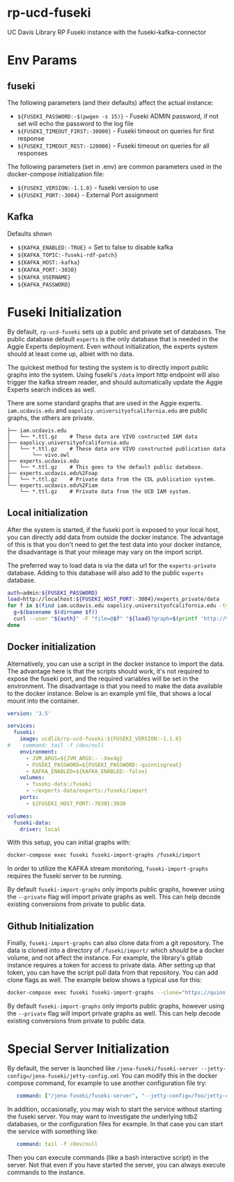 # rp-ucd-fuseki
UC Davis Library RP Fuseki instance with the fuseki-kafka-connector

# Env Params

## fuseki

The following parameters (and their defaults) affect the actual instance:

- `${FUSEKI_PASSWORD:-$(pwgen -s 15)}` - Fuseki ADMIN password, if not set will
  echo the password to the log file
- `${FUSEKI_TIMEOUT_FIRST:-30000}` - Fuseki timeout on queries for first response
- `${FUSEKI_TIMEOUT_REST:-120000}` - Fuseki timeout on queries for all responses

The following parameters (set in .env) are common parameters used in the
docker-compose initialization file:

- `${FUSEKI_VERSION:-1.1.0}` - fuseki version to use
- `${FUSEKI_PORT:-3004}` - External Port assignment


## Kafka

Defaults shown

- `${KAFKA_ENABLED:-TRUE}` = Set to false to disable kafka
- `${KAFKA_TOPIC:-fuseki-rdf-patch}`
- `${KAFKA_HOST:-kafka}`
- `${KAFKA_PORT:-3030}`
- `${KAFKA_USERNAME}`
- `${KAFKA_PASSWORD}`


# Fuseki Initialization

By default, `rp-ucd-fuseki` sets up a public and private set of databases.  The
public database default `experts` is the only database that is needed in the
Aggie Experts deployment.  Even without initialization, the experts system
should at least come up, albiet with no data.

The quickest method for testing the system is to directly import public graphs
into the system.  Using fuseki's `/data` import http endpoint will also trigger
the kafka stream reader, and should automatically update the Aggie Experts
search indices as well.

There are some standard graphs that are used in the Aggie experts.
`iam.ucdavis.edu` and `oapolicy.universityofcalifornia.edu` are public graphs,
the others are private.

``` text
├── iam.ucdavis.edu
│   └── *.ttl.gz    # These data are VIVO contructed IAM data
├── oapolicy.universityofcalifornia.edu
│   └── *.ttl.gz    # These data are VIVO constructed publication data
│       └── vivo.owl
├── experts.ucdavis.edu
│   └── *.ttl.gz    # This goes to the default public database.
├── experts.ucdavis.edu%2Foap
│   └── *.ttl.gz    # Private data from the CDL publication system.
└── experts.ucdavis.edu%2Fiam
    └── *.ttl.gz    # Private data from the UCD IAM system.

```

## Local initialization

After the system is started, if the fuseki port is exposed to your local host,
you can directly add data from outside the docker instance.  The advantage of
this is that you don't need to get the test data into your docker instance, the
disadvantage is that your mileage may vary on the import script.

The preferred way to load data is via the data url for the `experts-private`
database.  Adding to this database will also add to the public `experts` database.


``` bash
auth=admin:${FUSEKI_PASSWORD}
load=http://localhost:${FUSEKI_HOST_PORT:-3004}/experts_private/data
for f in $(find iam.ucdavis.edu oapolicy.universityofcalifornia.edu -type f -name \*.ttl -o -name \*.ttl.gz ); do
  g=$(basename $(dirname $f))
  curl --user "${auth}" -F "file=@$f" "${load}?graph=$(printf 'http://%b/' ${g//%/\\x})"
done
```

## Docker initialization

Alternatively, you can use a script in the docker instance to import the data.
The advantage here is that the scripts should work, it's not required to expose
the fuseki port, and the required variables will be set in the environment.  The
disadvantage is that you need to make the data available to the docker
instance.  Below is an example yml file, that shows a local mount into the container.

```yaml
version: '3.5'

services:
  fuseki:
    image: ucdlib/rp-ucd-fuseki:${FUSEKI_VERSION:-1.1.0}
#    command: tail -f /dev/null
    environment:
      - JVM_ARGS=${JVM_ARGS:- -Xmx4g}
      - FUSEKI_PASSWORD=${FUSEKI_PASSWORD:-quinnisgreat}
      - KAFKA_ENABLED=${KAFKA_ENABLED:-false}
    volumes:
      - fuseki-data:/fuseki
      - ~/experts-data/experts:/fuseki/import
    ports:
      - ${FUSEKI_HOST_PORT:-7030}:3030

volumes:
  fuseki-data:
    driver: local
```

With this setup, you can initial graphs with:

``` bash
docker-compose exec fuseki fuseki-import-graphs /fuseki/import
```

In order to utilize the KAFKA stream monitoring, `fuseki-import-graphs`
requires the fuseki server to be running.

By default `fuseki-import-graphs` only imports public graphs, however using the
`--private` flag will import private graphs as well.  This can help decode
existing conversions from private to public data.

## Github Initialization

Finally, `fuseki-import-graphs` can also clone data from a git repository.  The
data is cloned into a directory of `/fuseki/import/` which *should* be a docker
volume, and not affect the instance.  For example, the library's gitlab instance
requires a token for access to private data.  After setting up that token, you
can have the script pull data from that repository.  You can add clone flags as
well. The example below shows a typical use for this:

``` bash
docker-compose exec fuseki fuseki-import-graphs --clone="https://quinn:${GITLAB_PUSH_TOKEN}@gitlab.dams.library.ucdavis.edu/experts/experts-data.git --single-branch --branch=experts"
```

By default `fuseki-import-graphs` only imports public graphs, however using the
`--private` flag will import private graphs as well.  This can help decode
existing conversions from private to public data.

# Special Server Initialization

By default, the server is launched like `/jena-fuseki/fuseki-server
--jetty-config=/jena-fuseki/jetty-config.xml`  You can modify this in the
docker compose command, for example to use another configuration file try:

``` yaml
   command: ["/jena-fuseki/fuseki-server", "--jetty-config=/foo/jetty-config.xml"]
```

In addition, occasionally, you may wish to start the service without starting
the fuseki server.  You may want to investigate the underlying tdb2 databases,
or the configuration files for example.  In that case you can start the service
with something like:

``` yaml
   command: tail -f /dev/null
```

Then you can execute commands (like a bash interactive script) in the server.
Not that even if you have started the server, you can always execute commands to
the instance.
